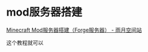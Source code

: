 # mod服务器搭建

[Minecraft Mod服务器搭建（Forge服务器） - 雨月空间站](https://www.mintimate.cn/2020/02/08/Minecraft-Mod服务器搭建/)

这个教程就可以

